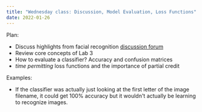 ```yaml
---
title: "Wednesday class: Discussion, Model Evaluation, Loss Functions"
date: 2022-01-26
---
```


Plan:

- Discuss highlights from facial recognition [discussion forum](../discussion/)
- Review core concepts of Lab 3
- How to evaluate a classifier? Accuracy and confusion matrices
- *time permitting* loss functions and the importance of partial credit

Examples:

- If the classifier was actually just looking at the first letter of the image filename, it could get 100% accuracy but it wouldn't actually be learning to recognize images.
